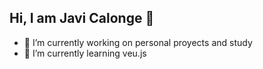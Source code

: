 ## Hi, I am Javi Calonge 👋

- 🔭 I’m currently working on personal proyects and study
- 🌱 I’m currently learning veu.js


<!--
**JaviCalonge/JaviCalonge** is a ✨ _special_ ✨ repository because its `README.md` (this file) appears on your GitHub profile.

Here are some ideas to get you started:


- 👯 I’m looking to collaborate on ...
- 🤔 I’m looking for help with ...
- 💬 Ask me about ...
- 📫 How to reach me: ...
- 😄 Pronouns: ...
- ⚡ Fun fact: ...
-->
